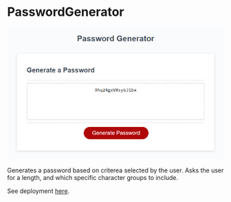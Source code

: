 # PasswordGenerator

![Sample view.](./assets/images/sample.png)

Generates a password based on criterea selected by the user. Asks the user for a length, and which specific character groups to include.

See deployment [here](https://jareddaniel95.github.io/PasswordGenerator/).